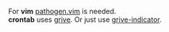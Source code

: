 For **vim** [pathogen.vim](https://github.com/tpope/vim-pathogen) is needed.<br>
**crontab** uses [grive](https://aur.archlinux.org/packages/grive/). Or just use [grive-indicator](https://github.com/LyzardKing/grive-indicator).

